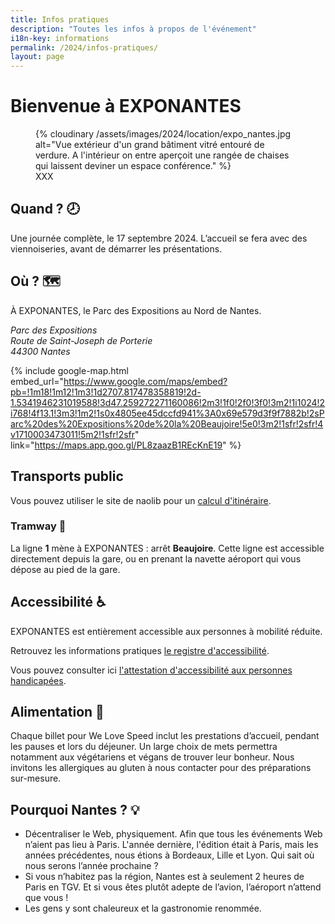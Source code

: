 ```yaml
---
title: Infos pratiques
description: "Toutes les infos à propos de l'événement"
i18n-key: informations
permalink: /2024/infos-pratiques/
layout: page
---
```


# Bienvenue à EXPONANTES

<figure aria-labelledby="fig1">
  {% cloudinary /assets/images/2024/location/expo_nantes.jpg alt="Vue extérieur d'un grand bâtiment vitré entouré de verdure. A l'intérieur on entre aperçoit une rangée de chaises qui laissent deviner un espace conférence." %}
  <figcaption id="fig1" class="text-xs text-center">
    XXX
  </figcaption>
</figure>

## Quand ? <span aria-hidden>🕗</span>

Une journée complète, le 17 septembre 2024. L’accueil se fera avec des viennoiseries, avant de démarrer les présentations.

## Où ? <span aria-hidden>🗺️</span>

À EXPONANTES, le Parc des Expositions au Nord de Nantes.

<address>
  Parc des Expositions<br>
  Route de Saint-Joseph de Porterie<br>
  44300 Nantes
</address>

{% include google-map.html embed_url="https://www.google.com/maps/embed?pb=!1m18!1m12!1m3!1d2707.817478358819!2d-1.5341946231019588!3d47.259272271160086!2m3!1f0!2f0!3f0!3m2!1i1024!2i768!4f13.1!3m3!1m2!1s0x4805ee45dccfd941%3A0x69e579d3f9f7882b!2sParc%20des%20Expositions%20de%20la%20Beaujoire!5e0!3m2!1sfr!2sfr!4v1710003473011!5m2!1sfr!2sfr" link="https://maps.app.goo.gl/PL8zaazB1REcKnE19" %}

## Transports public

Vous pouvez utiliser le site de naolib pour un [calcul d'itinéraire](https://naolib.fr/).

### Tramway <span aria-hidden>🚋</span>

La ligne **1** mène à EXPONANTES : arrêt **Beaujoire**. Cette ligne est accessible directement depuis la gare, ou en prenant la navette aéroport qui vous dépose au pied de la gare.

## Accessibilité <span aria-hidden>♿️</span>

EXPONANTES est entièrement accessible aux personnes à mobilité réduite.

Retrouvez les informations pratiques [le registre d'accessibilité](https://www.espacesaintmartin.com/images/contenus_pages/Fiches%20synthese%20R-V_registre.pdf).

Vous pouvez consulter ici [l'attestation d'accessibilité aux personnes handicapées](https://www.espacesaintmartin.com/images/contenus_pages/ATTHAND.pdf).

## Alimentation <span aria-hidden>🥘</span>

Chaque billet pour We Love Speed inclut les prestations d’accueil, pendant les pauses et lors du déjeuner. Un large choix de mets permettra notamment aux végétariens et végans de trouver leur bonheur. Nous invitons les allergiques au gluten à nous contacter pour des préparations sur-mesure.

## Pourquoi Nantes ? <span aria-hidden>💡</span>

- Décentraliser le Web, physiquement. Afin que tous les événements Web n’aient pas lieu à Paris. L'année dernière, l'édition était à Paris, mais les années précédentes, nous étions à Bordeaux, Lille et Lyon. Qui sait où nous serons l’année prochaine ?
- Si vous n’habitez pas la région, Nantes est à seulement 2 heures de Paris en TGV. Et si vous êtes plutôt adepte de l’avion, l’aéroport n’attend que vous !
- Les gens y sont chaleureux et la gastronomie renommée.
